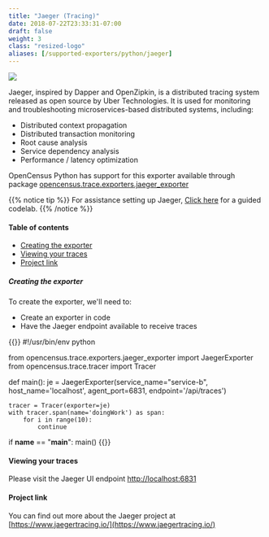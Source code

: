 ```yaml
---
title: "Jaeger (Tracing)"
date: 2018-07-22T23:33:31-07:00
draft: false
weight: 3
class: "resized-logo"
aliases: [/supported-exporters/python/jaeger]
---
```


![](https://www.jaegertracing.io/img/jaeger-logo.png)

Jaeger, inspired by Dapper and OpenZipkin, is a distributed tracing system released as open source by Uber Technologies.
It is used for monitoring and troubleshooting microservices-based distributed systems, including:

* Distributed context propagation
* Distributed transaction monitoring
* Root cause analysis
* Service dependency analysis
* Performance / latency optimization

OpenCensus Python has support for this exporter available through package [opencensus.trace.exporters.jaeger_exporter](https://github.com/census-instrumentation/opencensus-python/blob/master/opencensus/trace/exporters/jaeger_exporter.py)

{{% notice tip %}}
For assistance setting up Jaeger, [Click here](/codelabs/jaeger) for a guided codelab.
{{% /notice %}}

#### Table of contents
- [Creating the exporter](#creating-the-exporter)
- [Viewing your traces](#viewing-your-traces)
- [Project link](#project-link)

##### Creating the exporter
To create the exporter, we'll need to:

* Create an exporter in code
* Have the Jaeger endpoint available to receive traces

{{<highlight python>}}
#!/usr/bin/env python

from opencensus.trace.exporters.jaeger_exporter import JaegerExporter
from opencensus.trace.tracer import Tracer

def main():
    je = JaegerExporter(service_name="service-b",
                        host_name='localhost',
                        agent_port=6831,
                        endpoint='/api/traces')

    tracer = Tracer(exporter=je)
    with tracer.span(name='doingWork') as span:
        for i in range(10):
            continue

if __name__ == "__main__":
    main()
{{</highlight>}}


#### Viewing your traces
Please visit the Jaeger UI endpoint [http://localhost:6831](http://localhost:6831)

#### Project link
You can find out more about the Jaeger project at [https://www.jaegertracing.io/](https://www.jaegertracing.io/)
